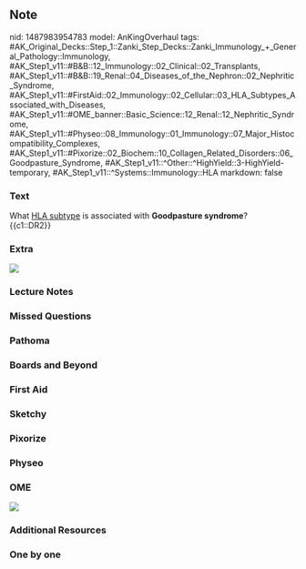 ## Note
nid: 1487983954783
model: AnKingOverhaul
tags: #AK_Original_Decks::Step_1::Zanki_Step_Decks::Zanki_Immunology_+_General_Pathology::Immunology, #AK_Step1_v11::#B&B::12_Immunology::02_Clinical::02_Transplants, #AK_Step1_v11::#B&B::19_Renal::04_Diseases_of_the_Nephron::02_Nephritic_Syndrome, #AK_Step1_v11::#FirstAid::02_Immunology::02_Cellular::03_HLA_Subtypes_Associated_with_Diseases, #AK_Step1_v11::#OME_banner::Basic_Science::12_Renal::12_Nephritic_Syndrome, #AK_Step1_v11::#Physeo::08_Immunology::01_Immunology::07_Major_Histocompatibility_Complexes, #AK_Step1_v11::#Pixorize::02_Biochem::10_Collagen_Related_Disorders::06_Goodpasture_Syndrome, #AK_Step1_v11::^Other::^HighYield::3-HighYield-temporary, #AK_Step1_v11::^Systems::Immunology::HLA
markdown: false

### Text
<div>
  <div>
    What <u>HLA subtype</u> is associated with <b>Goodpasture
    syndrome</b>?
  </div>
  <div>
    {{c1::DR2}}
  </div>
</div>

### Extra
<img src="paste-10101763080548.jpg">

### Lecture Notes


### Missed Questions


### Pathoma


### Boards and Beyond


### First Aid


### Sketchy


### Pixorize


### Physeo


### OME
<div class="ome-widget">
  <a href=
  "https://onlinemeded.org/spa/renal/nephritic-syndrome/acquire?ref=anki">
  <img src="_OME_AnkiFlashcards_Lesson_1.png"></a>
</div>

### Additional Resources


### One by one

